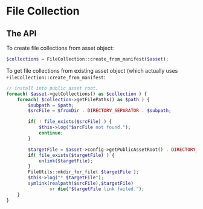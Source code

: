 File Collection
===============

The API
-------

To create file collections from asset object:

```php
$collections = FileCollection::create_from_manifest($asset);
```

To get file collections from existing asset object (which actually uses `FileCollection::create_from_manifest`:

```php
// install into public asset root.
foreach( $asset->getCollections() as $collection ) {
    foreach( $collection->getFilePaths() as $path ) {
        $subpath = $path;
        $srcFile = $fromDir . DIRECTORY_SEPARATOR . $subpath;

        if( ! file_exists($srcFile) ) {
            $this->log("$srcFile not found.");
            continue;
        }

        $targetFile = $asset->config->getPublicAssetRoot() . DIRECTORY_SEPARATOR . $n . DIRECTORY_SEPARATOR . $subpath;
        if( file_exists($targetFile) ) {
            unlink($targetFile);
        }
        FileUtils::mkdir_for_file( $targetFile );
        $this->log("* $targetFile");
        symlink(realpath($srcFile),$targetFile) 
                or die("$targetFile link failed.");
    }
}
```

